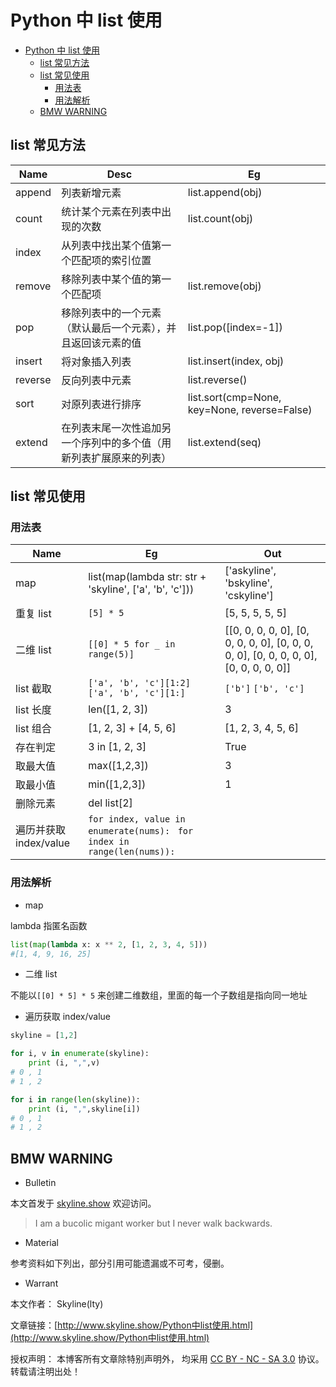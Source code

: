 # Python 中 list 使用

<!-- @import "[TOC]" {cmd="toc" depthFrom=1 depthTo=6 orderedList=false} -->

<!-- code_chunk_output -->

- [Python 中 list 使用](#python-中-list-使用)
  - [list 常见方法](#list-常见方法)
  - [list 常见使用](#list-常见使用)
    - [用法表](#用法表)
    - [用法解析](#用法解析)
  - [BMW WARNING](#bmw-warning)

<!-- /code_chunk_output -->

## list 常见方法

| Name    | Desc                                                               | Eg                                           |
| ------- | ------------------------------------------------------------------ | -------------------------------------------- |
| append  | 列表新增元素                                                       | list.append(obj)                             |
| count   | 统计某个元素在列表中出现的次数                                     | list.count(obj)                              |
| index   | 从列表中找出某个值第一个匹配项的索引位置                           |                                              |
| remove  | 移除列表中某个值的第一个匹配项                                     | list.remove(obj)                             |
| pop     | 移除列表中的一个元素（默认最后一个元素），并且返回该元素的值       | list.pop([index=-1])                         |
| insert  | 将对象插入列表                                                     | list.insert(index, obj)                      |
| reverse | 反向列表中元素                                                     | list.reverse()                               |
| sort    | 对原列表进行排序                                                   | list.sort(cmp=None, key=None, reverse=False) |
| extend  | 在列表末尾一次性追加另一个序列中的多个值（用新列表扩展原来的列表） | list.extend(seq)                             |

## list 常见使用

### 用法表

| Name                   | Eg                                                      | Out                                                                                   |
| ---------------------- | ------------------------------------------------------- | ------------------------------------------------------------------------------------- |
| map                    | list(map(lambda str: str + 'skyline', ['a', 'b', 'c'])) | ['askyline', 'bskyline', 'cskyline']                                                  |
| 重复 list              | `[5] * 5`                                               | [5, 5, 5, 5, 5]                                                                       |
| 二维 list              | `[[0] * 5 for _ in range(5)] `                          | [[0, 0, 0, 0, 0], [0, 0, 0, 0, 0], [0, 0, 0, 0, 0], [0, 0, 0, 0, 0], [0, 0, 0, 0, 0]] |
| list 截取              | `['a', 'b', 'c'][1:2]` `['a', 'b', 'c'][1:]`              | `['b']` `['b', 'c'] `                                                                   |
| list 长度              | len([1, 2, 3])                                          | 3                                                                                     |
| list 组合              | [1, 2, 3] + [4, 5, 6]                                   | [1, 2, 3, 4, 5, 6]                                                                    |
| 存在判定               | 3 in [1, 2, 3]                                          | True                                                                                  |
| 取最大值               | max([1,2,3])                                            | 3                                                                                     |
| 取最小值               | min([1,2,3])                                            | 1                                                                                     |
| 删除元素               | del list[2]                                             |                                                                                       |
| 遍历并获取 index/value | `for index, value in enumerate(nums): ` `for index in range(len(nums)):`                  |                                                                                       |

### 用法解析

- map

lambda 指匿名函数

```python
list(map(lambda x: x ** 2, [1, 2, 3, 4, 5]))
#[1, 4, 9, 16, 25]
```

- 二维 list

不能以`[[0] * 5] * 5` 来创建二维数组，里面的每一个子数组是指向同一地址

- 遍历获取 index/value

```py
skyline = [1,2]

for i, v in enumerate(skyline):
	print (i, ",",v)
# 0 , 1
# 1 , 2

for i in range(len(skyline)):
    print (i, ",",skyline[i])
# 0 , 1
# 1 , 2
```

## BMW WARNING

- Bulletin

本文首发于 [skyline.show](http://www.skyline.show) 欢迎访问。

> I am a bucolic migant worker but I never walk backwards.

- Material

参考资料如下列出，部分引用可能遗漏或不可考，侵删。

>  

- Warrant

本文作者： Skyline(lty)

文章链接：[http://www.skyline.show/Python中list使用.html](http://www.skyline.show/Python中list使用.html)

授权声明： 本博客所有文章除特别声明外， 均采用 [CC BY - NC - SA 3.0](https://creativecommons.org/licenses/by-nc-sa/3.0/deed.zh) 协议。 转载请注明出处！
